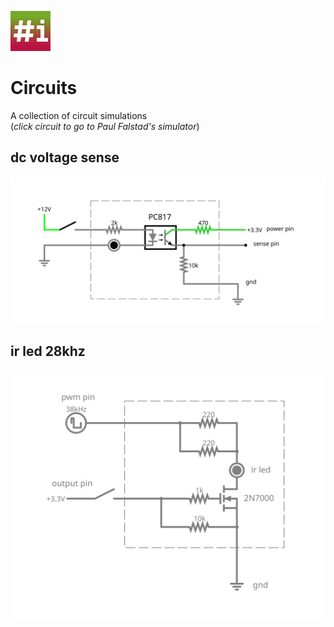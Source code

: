 ﻿﻿<img src="../Sharpi/img/sharpi.png">

# Circuits

A collection of circuit simulations  
(*click circuit to go to Paul Falstad's simulator*)


## dc voltage sense

[<img src="../Circuits/dcvoltagesense.svg">](https://www.falstad.com/circuit/circuitjs.html?ctz=CQAgjCAMB0l3BWcMBMcUHYMGZIA4UA2ATmIxAUgpABZsKBTAWjDACgbJzDORttCIQgkH9B7AM60aePgIo0acwVQgAzAIYAbCQzYB3abIGyEivoVmQ2AJwVKxQ3o6po4tkDlHy8YbytoMazsvC1lQxStkeANPeUiQPBkjKFjQk0SeMNSAJRTHBJQ8KKpeMBQoSpgENgBzfMsUzioWtjzff0S8KhdK52h6FqhoGuwlNX0AExsAewAHAB0ARxQR8BBiAZRmVmHIGgqaaDAk4kgEMEgwGgQMYgQK1TY-Cp4exrMHRoqJ6fnl1ZIIYQGBXNgADyEhHo2DASAwu1hsiUfhAAAUAMK+DAQrrvYgbWF8DCHcAVXQAO10CwkcwAlhTcXgsglikobhAURVahTJnVEslWYLulU2AAjRKQAmYQSfQIE6yQs7kfiye4EsacskgOYzfQMGw0+mMoA)

## ir led 28khz

[<img src="../Circuits/irled28khz.svg">](https://www.falstad.com/circuit/circuitjs.html?ctz=CQAgjCAcB0BMsGYBskAsswAYCsskLCQFMBaAdhE2h0jDPtvUwE5JM0RtNORUFPSYMACgAHiBJgEFPBXJIQsMt1ThVAewCuAFwAOOgDoBnXQEsAdsIDm4MgoTJbCvrEqVhAJyjdYkSGtVff24sTExhIwk2RT8JQhjg8BAAMwBDABsjImEAJSifWMlfBLcVbgRofm5q6GwxOIxwRpIkZibVVTBVXQB3AFtjM0tkgJK6BSCQBFcqBSpMWGEe70V2FcJqpadwJBC7VeCt1H9J46nHcOXxqcxO-Yc5z15-B+3XkLCw+tgwxVRAhA+VAUTqqUweYzpIgAE2ECFUyR60I86l0BgAjhAsdAyF0ELhaMxfKEFqQKD5oMdCJAlLh4ZgyOgquBhIRXNcfv4OWRXK5EcjURisaVKNQRHlohsJMwFFKfFM2L8wNAkNhwCq1TVYHUvNFOdt9T4fk9JbttnLFMbxGBYrAiYppIpmGrQYoAHLKL7iH78PhteDOdC8NQgKzmWEAI0U2HsuLinUQ7mWkgmsTOk0uzxKeti4XUSVUKi4SHJ1DCEHm5bc7KmwiAA)